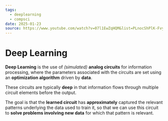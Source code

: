 ```yaml
---
tags:
  - deeplearning
  - compsci
date: 2025-01-23
source: https://www.youtube.com/watch?v=07l1EwZqHQM&list=PLnocShPlK-FvyhRvjO6DS4v3-AcYjA84o&index=1
---
```

# Deep Learning

**Deep Learning** is the use of *(simulated)* **analog circuits** for information processing, where the parameters associated with the circuits are set using an **optimization algorithm** driven by **data**.

These circuits are typically **deep** in that information flows through multiple circuit elements before the output.

The goal is that the **learned circuit** has **approximately** captured the relevant patterns underlying the data used to train it, so that we can use this circuit to **solve problems involving new data** for which that pattern is relevant.